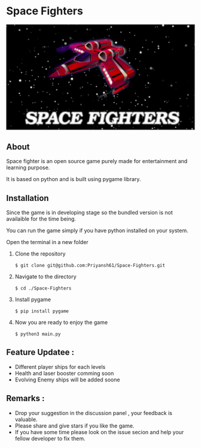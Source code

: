 # Space Fighters
![main image](/assets/main.png)
## About 
 Space fighter is an open source game purely made for entertainment and learning purpose.

It is  based on python and is built using pygame library.

## Installation
Since the game is in developing stage so the bundled version is not availaible for the time being.

You can run the game simply if you have python installed on your system.

Open the terminal in a new folder
1. Clone the repository
    ```console
    $ git clone git@github.com:Priyansh61/Space-Fighters.git
    ```
2. Navigate to the directory
    ```console
    $ cd ./Space-Fighters
    ```

3. Install pygame 
    ```shell
    $ pip install pygame
    ```
4. Now you are ready to enjoy the  game
     ```console
    $ python3 main.py
    ```
## Feature Updatee :
* Different player ships for each levels
* Health and laser booster comming soon
* Evolving Enemy ships will be added soone

## Remarks :
* Drop your suggestion in the discussion panel , your feedback is valuable.
* Please share and give stars if you like the game.
* If you have some time please look on the issue secion and help your fellow developer to fix them.



